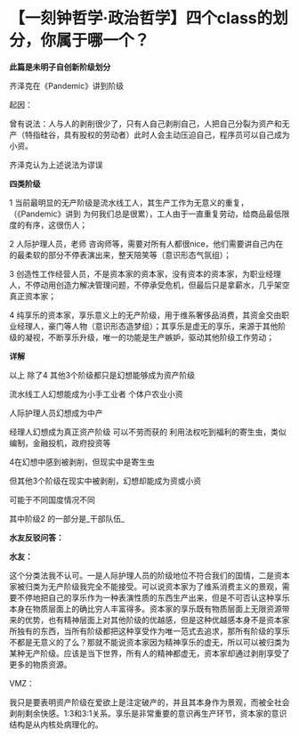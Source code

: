 # 【一刻钟哲学·政治哲学】四个class的划分，你属于哪一个？



**此篇是未明子自创新阶级划分**



齐泽克在《Pandemic》讲到阶级



起因：

曾有说法：人与人的剥削很少了，只有人自己剥削自己，人把自己分裂为资产和无产（特指硅谷，具有股权的劳动者）此时人会主动压迫自己，程序员可以自己成为小资。



齐泽克认为上述说法为谬误



**四类阶级**



1 当前最明显的无产阶级是流水线工人，其生产工作为无意义的重复，（《Pandemic》讲到 为何我们总是很累），工人由于一直重复劳动，给商品最低限度的有序，这很伤人；



2 人际护理人员，老师 咨询师等，需要对所有人都很nice，他们需要讲自己内在的最柔软的部分不停表演出来，整天陪笑等（意识形态气氛组）；



3 创造性工作经营人员，不是资本家的资本家，没有资本的资本家，为职业经理人，不停动用创造力解决管理问题，不停承受危机，但最后只是拿薪水，几乎架空真正资本家；



4 纯享乐的资本家，享乐意义上的无产阶级，用于维系奢侈品消费，其资金交由职业经理人，豪门等人物（意识形态造梦组）；其享乐是虚无的享乐，来源于其他阶级的凝视，不断享乐升级，唯一的功能是生产嫉妒，驱动其他阶级工作劳动；



**详解**



以上 除了4  其他3个阶级都只是幻想能够成为资产阶级



流水线工人幻想能成为小手工业者 个体户农业小资



人际护理人员幻想成为中产



经理人幻想成为真正资产阶级 可以不劳而获的 利用法权吃到福利的寄生虫，类似编制，金融投机，政府投资等



4在幻想中感到被剥削，但现实中是寄生虫

但其他3个阶级在现实中被剥削，幻想却能成为资或小资



可能于不同国度情况不同





其中阶级2 的一部分是_干部队伍_







**水友反驳问答：**

**水友：**

这个分类法我不认可。一是人际护理人员的阶级地位不符合我们的国情，二是资本家被归类为无产阶级我完全不能接受。可以说资本家为了维系消费主义的景观，需要不停地把自己的享乐作为一种表演性质的东西生产出来，但是不可否认这种享乐本身在物质层面上的确比穷人丰富得多。资本家的享乐既有物质层面上无限资源带来的优势，也有精神层面上对其他阶级的优越感，但是这种优越感本身不是资本家所独有的东西，当所有阶级都把这种享受作为唯一范式去追求，那所有阶级的享乐不都是无意义的了么？那就不能说资本家因为精神享乐的虚无，所以可以被归类为某种无产阶级。应该是当下世界，所有人的精神都虚无，资本家却通过剥削享受了更多的物质资源。





VMZ：

我只是要表明资产阶级在爱欲上是注定破产的，并且其本身作为景观，而被全社会剥削剩余快感。1:3和3:1关系。享乐是非常重要的意识再生产环节，资本家的意识结构是从内核处病理化的。
